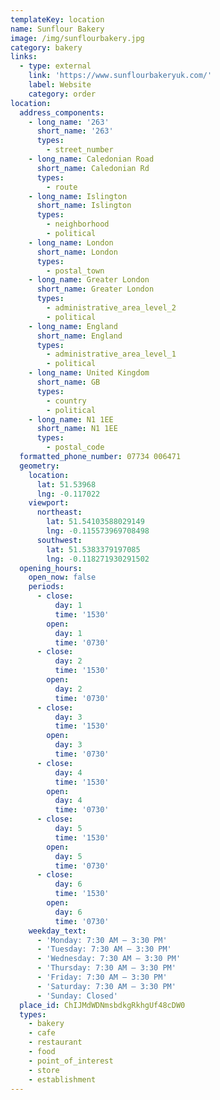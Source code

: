 ```yaml
---
templateKey: location
name: Sunflour Bakery
image: /img/sunflourbakery.jpg
category: bakery
links:
  - type: external
    link: 'https://www.sunflourbakeryuk.com/'
    label: Website
    category: order
location:
  address_components:
    - long_name: '263'
      short_name: '263'
      types:
        - street_number
    - long_name: Caledonian Road
      short_name: Caledonian Rd
      types:
        - route
    - long_name: Islington
      short_name: Islington
      types:
        - neighborhood
        - political
    - long_name: London
      short_name: London
      types:
        - postal_town
    - long_name: Greater London
      short_name: Greater London
      types:
        - administrative_area_level_2
        - political
    - long_name: England
      short_name: England
      types:
        - administrative_area_level_1
        - political
    - long_name: United Kingdom
      short_name: GB
      types:
        - country
        - political
    - long_name: N1 1EE
      short_name: N1 1EE
      types:
        - postal_code
  formatted_phone_number: 07734 006471
  geometry:
    location:
      lat: 51.53968
      lng: -0.117022
    viewport:
      northeast:
        lat: 51.54103588029149
        lng: -0.115573969708498
      southwest:
        lat: 51.5383379197085
        lng: -0.118271930291502
  opening_hours:
    open_now: false
    periods:
      - close:
          day: 1
          time: '1530'
        open:
          day: 1
          time: '0730'
      - close:
          day: 2
          time: '1530'
        open:
          day: 2
          time: '0730'
      - close:
          day: 3
          time: '1530'
        open:
          day: 3
          time: '0730'
      - close:
          day: 4
          time: '1530'
        open:
          day: 4
          time: '0730'
      - close:
          day: 5
          time: '1530'
        open:
          day: 5
          time: '0730'
      - close:
          day: 6
          time: '1530'
        open:
          day: 6
          time: '0730'
    weekday_text:
      - 'Monday: 7:30 AM – 3:30 PM'
      - 'Tuesday: 7:30 AM – 3:30 PM'
      - 'Wednesday: 7:30 AM – 3:30 PM'
      - 'Thursday: 7:30 AM – 3:30 PM'
      - 'Friday: 7:30 AM – 3:30 PM'
      - 'Saturday: 7:30 AM – 3:30 PM'
      - 'Sunday: Closed'
  place_id: ChIJMdWDNmsbdkgRkhgUf48cDW0
  types:
    - bakery
    - cafe
    - restaurant
    - food
    - point_of_interest
    - store
    - establishment
---
```

